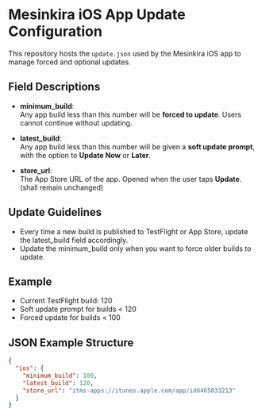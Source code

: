 # Mesinkira iOS App Update Configuration

This repository hosts the `update.json` used by the Mesinkira iOS app to manage forced and optional updates.

## Field Descriptions

- **minimum_build**:  
  Any app build less than this number will be **forced to update**. Users cannot continue without updating.

- **latest_build**:  
  Any app build less than this number will be given a **soft update prompt**, with the option to **Update Now** or **Later**.

- **store_url**:  
  The App Store URL of the app. Opened when the user taps **Update**. (shall remain unchanged)

## Update Guidelines
- Every time a new build is published to TestFlight or App Store, update the latest_build field accordingly.
- Update the minimum_build only when you want to force older builds to update.

## Example
- Current TestFlight build: 120
- Soft update prompt for builds < 120
- Forced update for builds < 100

## JSON Example Structure

```json
{
  "ios": {
    "minimum_build": 100,
    "latest_build": 120,
    "store_url": "itms-apps://itunes.apple.com/app/id6465033213"
  }
}
